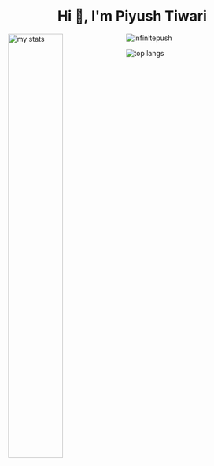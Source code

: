<h1 align="center">Hi 👋, I'm Piyush Tiwari</h1>
<img alt = "my stats" align = "left" width = "47%" src ="https://github-readme-stats.vercel.app/api?username=infinitepush"/>
<p><img align="center" src="https://github-readme-streak-stats.herokuapp.com/?user=infinitepush&" alt="infinitepush" /></p>
<img alt = "top langs" src= "https://github-readme-stats.vercel.app/api/top-langs/?username=infinitepush&layout=compact"/>

